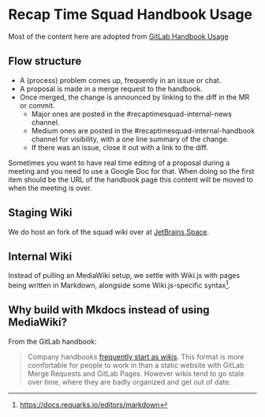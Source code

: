 # Recap Time Squad Handbook Usage

Most of the content here are adopted from [GitLab Handbook Usage](https://handbook.gitlab.com/handbook/handbook-usage/)

## Flow structure

* A (process) problem comes up, frequently in an issue or chat.
* A proposal is made in a merge request to the handbook.
* Once merged, the change is announced by linking to the diff in the MR or commit.
    * Major ones are posted in the #recaptimesquad-internal-news channel.
    * Medium ones are posted in the #recaptimesquad-internal-handbook channel for visibility, with a one line summary of the change.
    * If there was an issue, close it out with a link to the diff.

Sometimes you want to have real time editing of a proposal during a meeting and you need to use a Google Doc for that. When doing so the first item should be the URL of the handbook page this content will be moved to when the meeting is over.

## Staging Wiki

We do host an fork of the squad wiki over at [JetBrains Space](https://recaptime.jetbrains.space/p/wiki-staging).

## Internal Wiki

Instead of pulling an MediaWiki setup, we settle with Wiki.js with pages being written in Markdown, alongside some Wiki.js-specific syntax[^1].

[^1]: https://docs.requarks.io/editors/markdown

## Why build with Mkdocs instead of using MediaWiki?

From the GitLab handbook:

> Company handbooks [frequently start as wikis](https://about.gitlab.com/company/culture/all-remote/handbook-first-documentation/#tools-for-building-a-handbook). This format is more comfortable for people to work in than a static website with GitLab Merge Requests and GitLab Pages. However wikis tend to go stale over time, where they are badly organized and get out of date.
